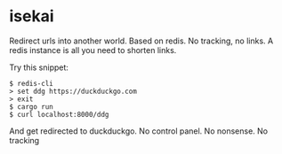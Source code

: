 # isekai

Redirect urls into another world. Based on redis. No tracking, no links. A
redis instance is all you need to shorten links.

Try this snippet:

```
$ redis-cli
> set ddg https://duckduckgo.com
> exit
$ cargo run
$ curl localhost:8000/ddg
```

And get redirected to duckduckgo. No control panel. No nonsense. No tracking
